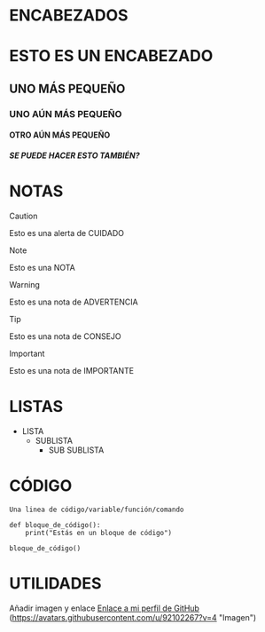 # ENCABEZADOS
# ESTO ES UN ENCABEZADO
## UNO MÁS PEQUEÑO
### UNO AÚN MÁS PEQUEÑO
#### OTRO AÚN MÁS PEQUEÑO
##### SE PUEDE HACER ESTO TAMBIÉN?

# NOTAS  
> [!CAUTION]
> Esto es una alerta de CUIDADO

> [!NOTE]
> Esto es una NOTA

> [!WARNING]
> Esto es una nota de ADVERTENCIA

> [!TIP]
> Esto es una nota de CONSEJO

> [!IMPORTANT]
> Esto es una nota de IMPORTANTE

# LISTAS
- LISTA
    - SUBLISTA
        - SUB SUBLISTA

# CÓDIGO
`Una linea de código/variable/función/comando`

```
def bloque_de_código():
    print("Estás en un bloque de código")

bloque_de_código()
```

# UTILIDADES
Añadir imagen y enlace
[Enlace a mi perfil de GitHub]('https://github.com/DevEzro')
(https://avatars.githubusercontent.com/u/92102267?v=4 "Imagen")
